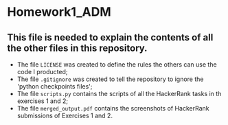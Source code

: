 # Homework1_ADM

## This file is needed to explain the contents of all the other files in this repository.
* The file `LICENSE` was created to define the rules the others can use the code I producted;
* The file `.gitignore` was created to tell the repository to ignore the 'python checkpoints files';
* The file `scripts.py` contains the scripts of all the HackerRank tasks in th exercises 1 and 2;
* The file `merged_output.pdf` contains the screenshots of HackerRank submissions of Exercises 1 and 2.


